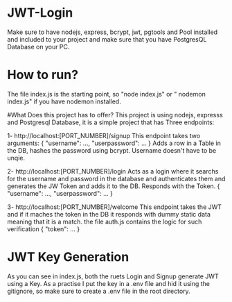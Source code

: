 # JWT-Login
Make sure to have nodejs, express, bcrypt, jwt, pgtools and Pool installed and included to your project and make sure that you have PostgresQL Database on your PC.

# How to run?
The file index.js is the starting point, so "node index.js" or " nodemon index.js" if you have nodemon installed.

#What Does this project has to offer?
This project is using nodejs, expresss and Postgresql Database, it is a simple project that has Three endpoints: 

1- http://localhost:[PORT_NUMBER]/signup
  This endpoint takes two arguments:
{
    "username": ...,
    "userpassword": ...
}
 Adds a row in a Table in the DB, hashes the password using bcrypt. Username doesn't have to be unqie.

2- http://localhost:[PORT_NUMBER]/login
Acts as a login where it searchs for the username and password in the database and authenticates them and generates the JW Token and adds it to the DB. 
Responds with the Token.
{
    "username": ...,
    "userpassword": ...
}

3- http://localhost:[PORT_NUMBER]/welcome
This endpoint takes the JWT and if it maches the token in the DB it responds with dummy static data meaning that it is a match. the file auth.js contains the logic for such verification
{
    "token": ...
}

# JWT Key Generation
As you can see in index.js, both the ruets Login and Signup generate JWT using a Key. As a practise I put the key in a .env file and hid it using the gitignore, so make sure to create a .env file in the root directory.

